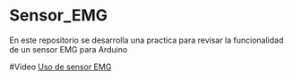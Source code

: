 # Sensor_EMG
En este repositorio se  desarrolla una practica para revisar la funcionalidad de un sensor EMG para Arduino

#Video
[Uso de sensor EMG](https://www.youtube.com/watch?v=D_QJo-e2iuQ)
